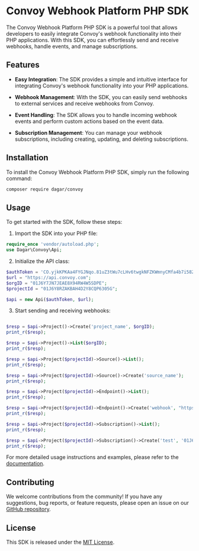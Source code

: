 # Convoy Webhook Platform PHP SDK

The Convoy Webhook Platform PHP SDK is a powerful tool that allows developers to easily integrate Convoy's webhook functionality into their PHP applications. With this SDK, you can effortlessly send and receive webhooks, handle events, and manage subscriptions.

## Features

- **Easy Integration**: The SDK provides a simple and intuitive interface for integrating Convoy's webhook functionality into your PHP applications.

- **Webhook Management**: With the SDK, you can easily send webhooks to external services and receive webhooks from Convoy.

- **Event Handling**: The SDK allows you to handle incoming webhook events and perform custom actions based on the event data.

- **Subscription Management**: You can manage your webhook subscriptions, including creating, updating, and deleting subscriptions.

## Installation

To install the Convoy Webhook Platform PHP SDK, simply run the following command:

```bash
composer require dagar/convoy
```

## Usage

To get started with the SDK, follow these steps:

1. Import the SDK into your PHP file:

```php
require_once 'vendor/autoload.php';
use Dagar\Convoy\Api;
```

2. Initialize the API class:

```php
$authToken = 'CO.yjkKPKAa4FYGJNqo.81uZ3tWu7cLHv6twgkNFZKWmnyCMfa4b7i58Z48FVJTX0WGR9mNfX878Ps1BsoHm';
$url = "https://api.convoy.com";
$orgID = "01J6Y7JN7JEAE8X94RW4W5SDPE";
$projectId = "01J6Y8RZAKBAH4D2Y8CQP6305G";

$api = new Api($authToken, $url);
```

3. Start sending and receiving webhooks:

```php

$resp = $api->Project()->Create('project_name', $orgID);
print_r($resp);

$resp = $api->Project()->List($orgID);
print_r($resp);

$resp = $api->Project($projectId)->Source()->List();
print_r($resp);

$resp = $api->Project($projectId)->Source()->Create('source_name');
print_r($resp);

$resp = $api->Project($projectId)->Endpoint()->List();
print_r($resp);

$resp = $api->Project($projectId)->Endpoint()->Create('webhook', "https://webhook.site/");
print_r($resp);

$resp = $api->Project($projectId)->Subscription()->List();
print_r($resp);

$resp = $api->Project($projectId)->Subscription()->Create('test', '01J6Y8RZAKBAH4D2Y8CQP6305G', '01J6Y8RZAKBAH4D2Y8CQP6305G');
print_r($resp);
```

For more detailed usage instructions and examples, please refer to the [documentation](https://docs.convoy.com/sdk/php).

## Contributing

We welcome contributions from the community! If you have any suggestions, bug reports, or feature requests, please open an issue on our [GitHub repository](https://github.com/convoy/webhook-sdk-php).

## License

This SDK is released under the [MIT License](https://opensource.org/licenses/MIT).
